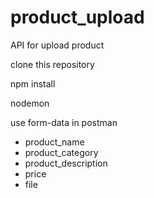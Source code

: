 # product_upload
API for upload product

clone this repository

npm install

nodemon

use form-data in postman
- product_name
- product_category
- product_description
- price
- file
